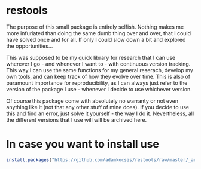 # restools

The purpose of this small package is entirely selfish. Nothing makes me more infuriated than doing the same dumb thing over and over, that I could have solved once and for all. If only I could slow down a bit and explored the opportunities...

This was supposed to be my quick library for research that I can use wherever I go - and whenever I want to - with continuous version tracking. This way I can use the same functions for my general reserach, develop my own tools, and can keep track of how they evolve over time. This is also of paramount importance for reproducibility, as I can always just refer to the version of the package I use - whenever I decide to use whichever version.

Of course this package come with absolutely no warranty or not even anything like it (not that any other stuff of mine does). If you decide to use this and find an error, just solve it yourself - the way I do it. Nevertheless, all the different versions that I use will will be archived here.


# In case you want to install use

```r
install.packages("https://github.com/adamkocsis/restools/raw/master/_archive/source/restools_0.11.tar.gz", repos=NULL)
```
